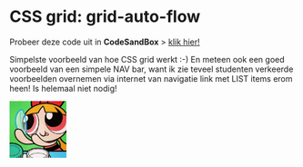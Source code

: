 # CSS grid: grid-auto-flow

Probeer deze code uit in **CodeSandBox** > [klik hier!](https://codesandbox.io/s/github/davidvandenbor/simple-CSS-grid-voorbeeld)

Simpelste voorbeeld van hoe CSS grid werkt :-) En meteen ook een goed voorbeeld van een simpele NAV bar, want ik zie teveel studenten verkeerde voorbeelden overnemen via internet van navigatie link met LIST items erom heen! Is helemaal niet nodig!

<img src="https://github.com/davidvandenbor/simpel-CSS-grid-voorbeeld/blob/master/power-puff-girl.jpeg" width="100px">
